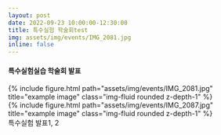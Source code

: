 ```yaml
---
layout: post
date: 2022-09-23 10:00:00-12:30:00
title: 특수실험 학술회test
img: assets/img/events/IMG_2081.jpg
inline: false
---
```

#### 특수실험실습 학술회 발표

<div class="row">
    <div class="col-sm mt-3 mt-md-0">
        {% include figure.html path="assets/img/events/IMG_2081.jpg" title="example image" class="img-fluid rounded z-depth-1" %}
    </div>
    <div class="col-sm mt-3 mt-md-0">
        {% include figure.html path="assets/img/events/IMG_2087.jpg" title="example image" class="img-fluid rounded z-depth-1" %}
    </div>
</div>
<div class="caption">
    특수실험 발표1, 2
</div>